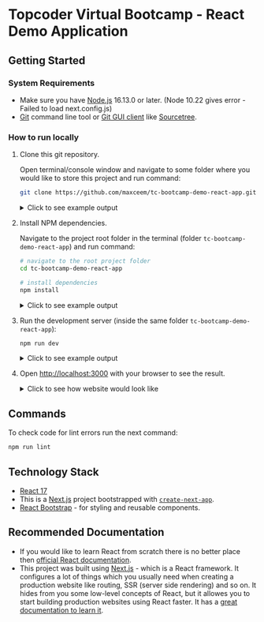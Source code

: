 # Topcoder Virtual Bootcamp - React Demo Application

## Getting Started

### System Requirements

- Make sure you have [Node.js](https://nodejs.org/en/) 16.13.0 or later. (Node 10.22 gives error - Failed to load next.config.js)
- [Git](https://git-scm.com/) command line tool or [Git GUI client](https://git-scm.com/downloads/guis/) like [Sourcetree](https://www.sourcetreeapp.com/).

### How to run locally

1. Clone this git repository.

    Open terminal/console window and navigate to some folder where you would like to store this project and run command:

    ```bash
    git clone https://github.com/maxceem/tc-bootcamp-demo-react-app.git
    ```

    <details><summary>Click to see example output</summary>
    <br>
    <img src="docs/01-git-clone.png" />
    </details>

2. Install NPM dependencies.

    Navigate to the project root folder in the terminal (folder `tc-bootcamp-demo-react-app`) and run command:

    ```bash
    # navigate to the root project folder
    cd tc-bootcamp-demo-react-app

    # install dependencies
    npm install
    ```

    <details><summary>Click to see example output</summary>
    <br>
    <img src="docs/02-install-dependencies.png" />
    </details>

3. Run the development server (inside the same folder `tc-bootcamp-demo-react-app`):

    ```bash
    npm run dev
    ```

    <details><summary>Click to see example output</summary>
    <br>
    <img src="docs/03-run-dev.png" />
    </details>

4. Open [http://localhost:3000](http://localhost:3000) with your browser to see the result.

    <details><summary>Click to see how website would look like</summary>
    <br>
    <img src="docs/04-open-localhost.png" />
    </details>

## Commands

To check code for lint errors run the next command:

```bash
npm run lint
```

## Technology Stack

- [React 17](https://reactjs.org/)
- This is a [Next.js](https://nextjs.org/) project bootstrapped with [`create-next-app`](https://github.com/vercel/next.js/tree/canary/packages/create-next-app).
- [React Bootstrap](https://react-bootstrap.github.io/) - for styling and reusable components.

## Recommended Documentation

- If you would like to learn React from scratch there is no better place then [official React documentation](https://reactjs.org/docs/getting-started.html).
- This project was built using [Next.js](https://nextjs.org/) - which is a React framework. It configures a lot of things which you usually need when creating a production website like routing, SSR (server side rendering) and so on. It hides from you some low-level concepts of React, but it allowes you to start building production websites using React faster. It has a [great documentation to learn it](https://nextjs.org/docs/getting-started).
